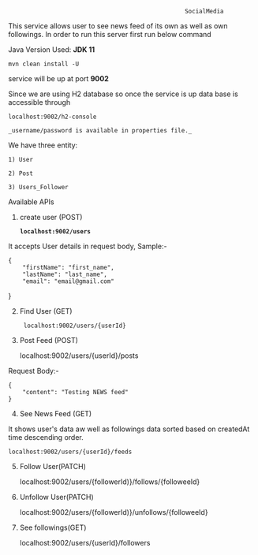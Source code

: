                                                       SocialMedia

This service allows user to see news feed of its own as well as own followings.
In order to run this server first run below command

Java Version Used: **JDK 11**
            
    mvn clean install -U

service will be up at port **9002**

Since we are using H2 database so once the service is up data base is accessible through

    localhost:9002/h2-console

    _username/password is available in properties file._

We have three entity:

    1) User

    2) Post

    3) Users_Follower

Available APIs

1) create user (POST)
   
    
    **`localhost:9002/users`**
   
It accepts User details in request body, Sample:-
   

    {
        "firstName": "first_name",
        "lastName": "last_name",
        "email": "email@gmail.com"
   }
    

2) Find User (GET)

        localhost:9002/users/{userId}

3) Post Feed (POST)
   

    localhost:9002/users/{userId}/posts
   

Request Body:- 

    {
        "content": "Testing NEWS feed"
    }


4) See News Feed (GET)
    
It shows user's data aw well as followings data sorted based on createdAt time descending order.


    localhost:9002/users/{userId}/feeds


5) Follow User(PATCH)
   

    localhost:9002/users/{followerId)}/follows/{followeeId}
   

6) Unfollow User(PATCH)
   

    localhost:9002/users/{followerId)}/unfollows/{followeeId}
   

7) See followings(GET)


    localhost:9002/users/{userId}/followers
